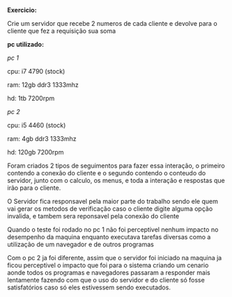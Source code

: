 **Exercicio:**
 
Crie um servidor que recebe 2 numeros de cada cliente e devolve para o cliente que fez a requisição sua soma

**pc utilizado:**

*pc 1*

cpu: i7 4790 (stock)

ram: 12gb ddr3 1333mhz

hd: 1tb 7200rpm


*pc 2*

cpu: i5 4460 (stock)

ram: 4gb ddr3 1333mhz

hd: 120gb 7200rpm


Foram criados 2 tipos de seguimentos para fazer essa interação, o primeiro contendo a conexão do cliente e o segundo contendo o conteudo do servidor, junto com o calculo, os menus, e toda a interação e respostas que irão para o cliente.

O Servidor fica responsavel pela maior parte do trabalho sendo ele quem vai gerar os metodos de verificação caso o cliente digite alguma opção invalida, e tambem sera reponsavel pela conexão do cliente

Quando o teste foi rodado no pc 1 não foi perceptivel nenhum impacto no desempenho da maquina enquanto executava tarefas diversas como a utilização de um navegador e de outros programas

Com o pc 2 ja foi diferente, assim que o servidor foi iniciado na maquina ja ficou perceptivel o impacto que foi para o sistema criando um cenario aonde todos os programas e navegadores passaram a responder mais lentamente fazendo com que o uso do servidor e do cliente só fosse satisfatórios caso só eles estivessem sendo executados.





